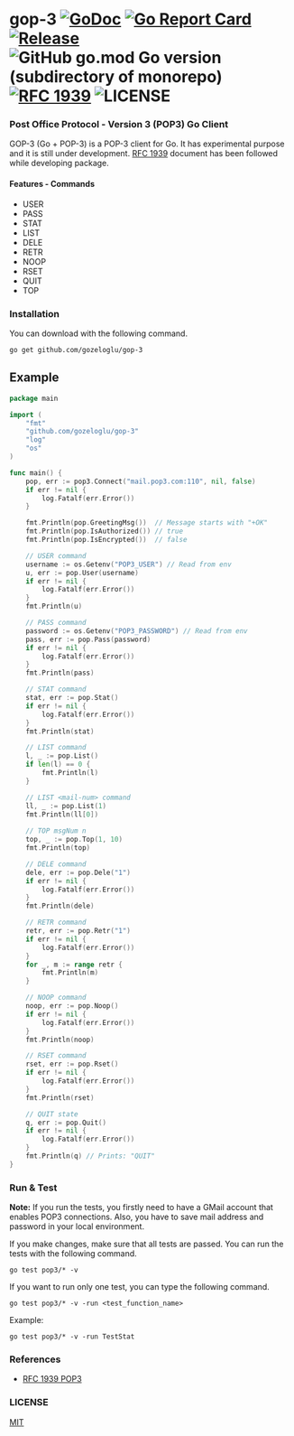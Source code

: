# gop-3 [![GoDoc](https://godoc.org/github.com/gozeloglu/gop-3?status.svg)](https://godoc.org/github.com/gozeloglu/gop-3) [![Go Report Card](https://goreportcard.com/badge/github.com/gozeloglu/gop-3)](https://goreportcard.com/report/github.com/gozeloglu/gop-3)  [![Release](https://img.shields.io/badge/Release-v0.1.0-blue)](https://github.com/gozeloglu/gop-3/releases) ![GitHub go.mod Go version (subdirectory of monorepo)](https://img.shields.io/github/go-mod/go-version/gozeloglu/gop-3?filename=go.mod) [![RFC 1939](https://img.shields.io/badge/Official%20Doc-RFC%201939-yellowgreen)](https://www.ietf.org/rfc/rfc1939.txt) ![LICENSE](https://img.shields.io/badge/license-MIT-green)

### Post Office Protocol - Version 3 (POP3) Go Client

GOP-3 (Go + POP-3) is a POP-3 client for Go. It has experimental purpose and it is still under
development. [RFC 1939](https://www.ietf.org/rfc/rfc1939.txt) document has been followed while developing package.

#### Features - Commands

* USER
* PASS
* STAT
* LIST
* DELE
* RETR
* NOOP
* RSET
* QUIT
* TOP

### Installation

You can download with the following command.

```shell
go get github.com/gozeloglu/gop-3
```

## Example

```go
package main

import (
	"fmt"
	"github.com/gozeloglu/gop-3"
	"log"
	"os"
)

func main() {
	pop, err := pop3.Connect("mail.pop3.com:110", nil, false)
	if err != nil {
		log.Fatalf(err.Error())
	}

	fmt.Println(pop.GreetingMsg())  // Message starts with "+OK"
	fmt.Println(pop.IsAuthorized()) // true
	fmt.Println(pop.IsEncrypted())  // false

	// USER command
	username := os.Getenv("POP3_USER") // Read from env
	u, err := pop.User(username)
	if err != nil {
		log.Fatalf(err.Error())
	}
	fmt.Println(u)

	// PASS command
	password := os.Getenv("POP3_PASSWORD") // Read from env
	pass, err := pop.Pass(password)
	if err != nil {
		log.Fatalf(err.Error())
	}
	fmt.Println(pass)

	// STAT command
	stat, err := pop.Stat()
	if err != nil {
		log.Fatalf(err.Error())
	}
	fmt.Println(stat)

	// LIST command
	l, _ := pop.List()
	if len(l) == 0 {
		fmt.Println(l)
	}

	// LIST <mail-num> command
	ll, _ := pop.List(1)
	fmt.Println(ll[0])
	
	// TOP msgNum n 
	top, _ := pop.Top(1, 10)
	fmt.Println(top)

	// DELE command
	dele, err := pop.Dele("1")
	if err != nil {
		log.Fatalf(err.Error())
	}
	fmt.Println(dele)

	// RETR command 
	retr, err := pop.Retr("1")
	if err != nil {
		log.Fatalf(err.Error())
	}
	for _, m := range retr {
		fmt.Println(m)
	}

	// NOOP command
	noop, err := pop.Noop()
	if err != nil {
		log.Fatalf(err.Error())
	}
	fmt.Println(noop)

	// RSET command
	rset, err := pop.Rset()
	if err != nil {
		log.Fatalf(err.Error())
	}
	fmt.Println(rset)

	// QUIT state
	q, err := pop.Quit()
	if err != nil {
		log.Fatalf(err.Error())
	}
	fmt.Println(q) // Prints: "QUIT"
}
```

### Run & Test

**Note:** If you run the tests, you firstly need to have a GMail account that enables POP3 connections. Also, you have to
save mail address and password in your local environment.

If you make changes, make sure that all tests are passed. You can run the tests with the following command.

```shell
go test pop3/* -v 
```

If you want to run only one test, you can type the following command.

```shell
go test pop3/* -v -run <test_function_name>
```

Example:

```shell
go test pop3/* -v -run TestStat
```

### References

* [RFC 1939 POP3](https://www.ietf.org/rfc/rfc1939.txt)

### LICENSE

[MIT](https://github.com/gozeloglu/gop-3/blob/main/LICENSE)